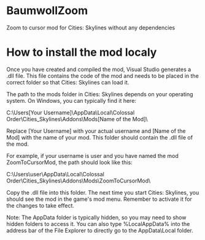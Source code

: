 # BaumwollZoom

Zoom to cursor mod for Cities: Skylines without any dependencies

# How to install the mod localy

Once you have created and compiled the mod, Visual Studio generates a .dll file. This file contains the code of the mod and needs to be placed in the correct folder so that Cities: Skylines can load it.

The path to the mods folder in Cities: Skylines depends on your operating system. On Windows, you can typically find it here:

C:\Users\[Your Username]\AppData\Local\Colossal Order\Cities_Skylines\Addons\Mods\[Name of the Mod]\

Replace [Your Username] with your actual username and [Name of the Mod] with the name of your mod. This folder should contain the .dll file of the mod.

For example, if your username is user and you have named the mod ZoomToCursorMod, the path should look like this:

C:\Users\user\AppData\Local\Colossal Order\Cities_Skylines\Addons\Mods\ZoomToCursorMod\

Copy the .dll file into this folder. The next time you start Cities: Skylines, you should see the mod in the game's mod menu. Remember to activate it for the changes to take effect.

Note: The AppData folder is typically hidden, so you may need to show hidden folders to access it. You can also type %LocalAppData% into the address bar of the File Explorer to directly go to the AppData\Local folder.
